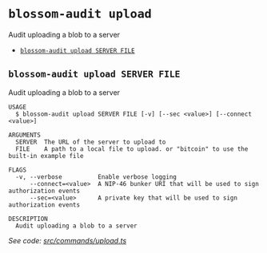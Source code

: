 `blossom-audit upload`
======================

Audit uploading a blob to a server

* [`blossom-audit upload SERVER FILE`](#blossom-audit-upload-server-file)

## `blossom-audit upload SERVER FILE`

Audit uploading a blob to a server

```
USAGE
  $ blossom-audit upload SERVER FILE [-v] [--sec <value>] [--connect <value>]

ARGUMENTS
  SERVER  The URL of the server to upload to
  FILE    A path to a local file to upload. or "bitcoin" to use the built-in example file

FLAGS
  -v, --verbose          Enable verbose logging
      --connect=<value>  A NIP-46 bunker URI that will be used to sign authorization events
      --sec=<value>      A private key that will be used to sign authorization events

DESCRIPTION
  Audit uploading a blob to a server
```

_See code: [src/commands/upload.ts](https://github.com/hzrd149/blossom-audit/blob/v0.1.0/src/commands/upload.ts)_
